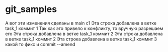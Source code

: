 # git_samples

А вот эти изменения сделаны в main c1
Эта строка добавлена в ветке task_1 коммит 1
Так как это привело к конфликту, то вручную разрешаем его
Эта строка добавлена в ветке task_1 коммит 2
Эта строка добавлена в ветке task_1 коммит 2
Эта строка добавлена в ветке task_1 коммит 3 какой то фикс и commit --amend
